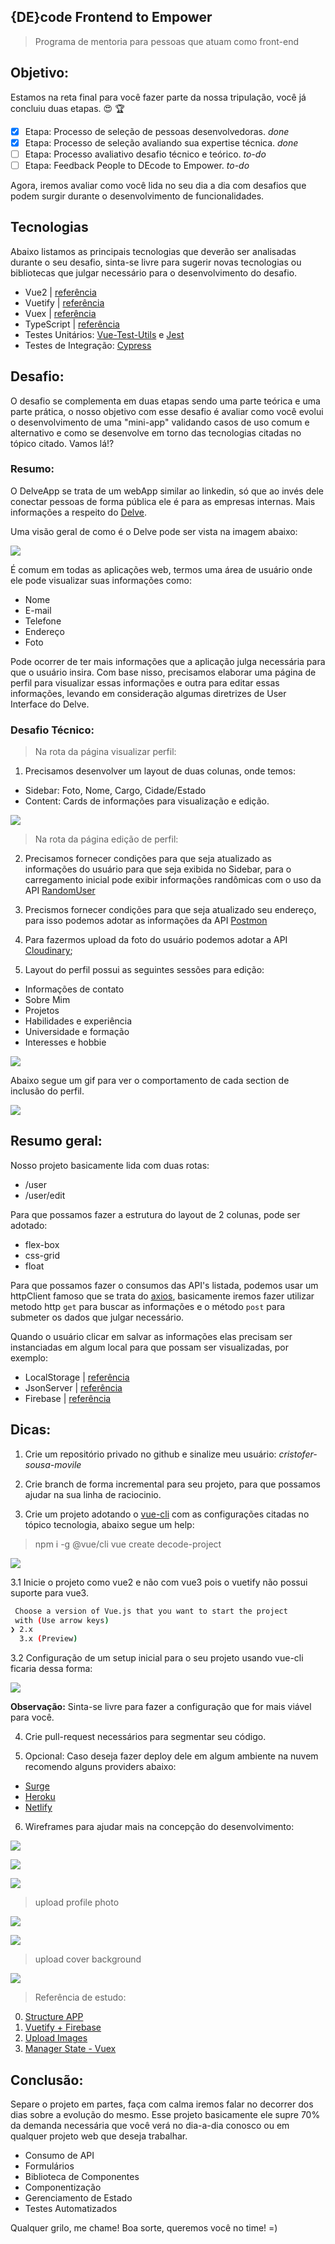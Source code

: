 ## {DE}code Frontend to Empower

 > Programa de mentoria para pessoas que atuam como front-end

## Objetivo: 
Estamos na reta final para você fazer parte da nossa tripulação, você já concluiu duas etapas. :heart_eyes: :trophy:	

- [x] Etapa: Processo de seleção de pessoas desenvolvedoras.  *done*
- [x] Etapa: Processo de seleção avaliando sua expertise técnica. *done*
- [ ] Etapa: Processo avaliativo desafio técnico e teórico. *to-do*
- [ ] Etapa: Feedback People to DEcode to Empower. *to-do* 

Agora, iremos avaliar como você lida no seu dia a dia com desafios que podem surgir durante o desenvolvimento de funcionalidades.

## Tecnologias

Abaixo listamos as principais tecnologias que deverão ser analisadas durante o seu desafio, sinta-se livre para sugerir novas tecnologias ou bibliotecas que julgar necessário para o desenvolvimento do desafio.

- Vue2 | [referência](https://vuejs.org/)
- Vuetify | [referência](https://vuetifyjs.com/en/)
- Vuex | [referência](https://vuex.vuejs.org/)
- TypeScript | [referência](https://www.typescriptlang.org/)
- Testes Unitários: [Vue-Test-Utils](https://vue-test-utils.vuejs.org/) e [Jest](https://jestjs.io/pt-BR/)
- Testes de Integração: [Cypress](https://www.cypress.io/)

## Desafio: 

O desafio se complementa em duas etapas sendo uma parte teórica e uma parte prática, o nosso objetivo com esse desafio é avaliar como você evolui o desenvolvimento de uma "mini-app" validando casos de uso comum e alternativo e como se desenvolve em torno das tecnologias citadas no tópico citado. Vamos lá!?

### Resumo:

O DelveApp se trata de um webApp similar ao linkedin, só que ao invés dele conectar pessoas de forma pública ele é para as empresas internas. Mais informações a respeito do [Delve](https://support.microsoft.com/pt-br/office/o-que-%C3%A9-o-delve-1315665a-c6af-4409-a28d-49f8916878ca).

Uma visão geral de como é o Delve pode ser vista na imagem abaixo:

![](https://support.content.office.net/pt-br/media/558ef796-3cab-4453-b2ab-44ece8a2749c.png)

É comum em todas as aplicações web, termos uma área de usuário onde ele pode visualizar suas informações como:
- Nome
- E-mail 
- Telefone
- Endereço
- Foto

Pode ocorrer de ter mais informações que a aplicação julga necessária para que o usuário insira. Com base nisso, precisamos elaborar uma página de perfil para visualizar essas informações e outra para editar essas informações, levando em consideração algumas diretrizes de User Interface do Delve.

### Desafio Técnico:

> Na rota da página visualizar perfil:

1. Precisamos desenvolver um layout de duas colunas, onde temos:
 - Sidebar: Foto, Nome, Cargo, Cidade/Estado
 - Content: Cards de informações para visualização e edição.

 ![](./assets/img/001.png)

> Na rota da página edição de perfil:

2. Precisamos fornecer condições para que seja atualizado as informações do usuário para que seja exibida no Sidebar, para o carregamento inicial pode exibir informações randômicas com o uso da API [RandomUser](https://randomuser.me/)

3. Precismos fornecer condições para que seja atualizado seu endereço, para isso podemos adotar as informações da API [Postmon](https://postmon.com.br/)

4. Para fazermos upload da foto do usuário podemos adotar a API [Cloudinary](https://cloudinary.com/documentation/vue_image_and_video_upload);


5. Layout do perfil possui as seguintes sessões para edição:

- Informações de contato
- Sobre Mim
- Projetos
- Habilidades e experiência
- Universidade e formação
- Interesses e hobbie

![](./assets/img/002.png)

Abaixo segue um gif para ver o comportamento de cada section de inclusão do perfil.

![](./assets/img/edit.gif)


## Resumo geral:

Nosso projeto basicamente lida com duas rotas:

- /user 
- /user/edit 

Para que possamos fazer a estrutura do layout de 2 colunas, pode ser adotado:

- flex-box
- css-grid
- float

Para que possamos fazer o consumos das API's listada, podemos usar um httpClient famoso que se trata do [axios](https://github.com/axios/axios), basicamente iremos fazer utilizar metodo http `get` para buscar as informações e o método `post` para submeter os dados que julgar necessário.

Quando o usuário clicar em salvar as informações elas precisam ser instanciadas em algum local para que possam ser visualizadas, por exemplo:

- LocalStorage | [referência](https://developer.mozilla.org/pt-BR/docs/Web/API/Window/localStorage)
- JsonServer | [referência](https://www.npmjs.com/package/json-server)
- Firebase | [referência](https://firebase.google.com/?hl=pt-br)


## Dicas:

1. Crie um repositório privado no github e sinalize meu usuário: *cristofer-sousa-movile*

2. Crie branch de forma incremental para seu projeto, para que possamos ajudar na sua linha de raciocinio.

3. Crie um projeto adotando o [vue-cli](https://cli.vuejs.org/) com as configurações citadas no tópico tecnologia, abaixo segue um help:
 
 > npm i -g @vue/cli 
 > vue create decode-project

 ![](./assets/img/004.jpeg)

3.1 Inicie o projeto como vue2 e não com vue3 pois o vuetify não possui suporte para vue3.

```bash
 Choose a version of Vue.js that you want to start the project
 with (Use arrow keys)
❯ 2.x 
  3.x (Preview)
```

3.2 Configuração de um setup inicial para o seu projeto usando vue-cli ficaria dessa forma:

![](./assets/img/005.jpeg)

**Observação:** Sinta-se livre para fazer a configuração que for mais viável para você.

4. Crie pull-request necessários para segmentar seu código.

5. Opcional: Caso deseja fazer deploy dele em algum ambiente na nuvem recomendo alguns providers abaixo:

- [Surge](https://surge.sh/)
- [Heroku](https://www.heroku.com/)
- [Netlify](https://www.netlify.com/)

6. Wireframes para ajudar mais na concepção do desenvolvimento:

![](https://sharepointmaven.com/wp-content/uploads/2017/01/delve-1.jpg)

![](https://global-infonet.com/wp-content/uploads/2020/10/image-1.png)

![](https://blog.hyperfish.com/hubfs/blog/profileinfo01.png)

> upload profile photo

![](https://global-infonet.com/wp-content/uploads/2020/10/image-2.png)

![](./assets/img/006.jpeg)


> upload cover background

![](https://global-infonet.com/wp-content/uploads/2020/10/image-3.png)


> Referência de estudo:

0. [Structure APP](https://www.youtube.com/watch?v=dIkPb8krORU&ab_channel=Academind)
1. [Vuetify + Firebase](https://www.youtube.com/watch?v=FXY1UyQfSFw&list=PL55RiY5tL51qxUbODJG9cgrsVd7ZHbPrt)
2. [Upload Images](https://www.youtube.com/watch?v=FXY1UyQfSFw&list=PL55RiY5tL51qxUbODJG9cgrsVd7ZHbPrt&ab_channel=Academind)
3. [Manager State - Vuex](https://www.youtube.com/playlist?list=PL55RiY5tL51pT0DNJraU93FhMzhXxtDAo)

## Conclusão:

Separe o projeto em partes, faça com calma iremos falar no decorrer dos dias sobre a evolução do mesmo. Esse projeto basicamente ele supre 70% da demanda necessária que você verá no dia-a-dia conosco ou em qualquer projeto web que deseja trabalhar. 

- Consumo de API
- Formulários
- Biblioteca de Componentes
- Componentização
- Gerenciamento de Estado
- Testes Automatizados

Qualquer grilo, me chame! Boa sorte, queremos você no time! =)

